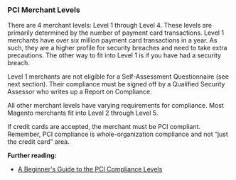 ### PCI Merchant Levels

There are 4 merchant levels: Level 1 through Level 4. These levels are primarily determined by the number of payment card transactions. Level 1 merchants have over six million payment card transactions in a year. As such, they are a higher profile for security breaches and need to take extra precautions. The other way to fit into Level 1 is if you have had a security breach.

Level 1 merchants are not eligible for a Self-Assessment Questionnaire (see next section). Their compliance must be signed off by a Qualified Security Assessor who writes up a Report on Compliance.

All other merchant levels have varying requirements for compliance. Most Magento merchants fit into Level 2 through Level 5.

If credit cards are accepted, the merchant must be PCI compliant. Remember, PCI compliance is whole-organization compliance and not “just the credit card” area.

**Further reading:**

* [A Beginner's Guide to the PCI Compliance Levels](https://www.cimcor.com/blog/a-beginners-guide-to-the-pci-compliance-levels)
